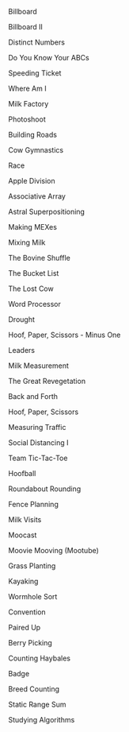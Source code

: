 Billboard

Billboard II

Distinct Numbers

Do You Know Your ABCs

Speeding Ticket

Where Am I

Milk Factory

Photoshoot

Building Roads

Cow Gymnastics

Race

Apple Division

Associative Array

Astral Superpositioning

Making MEXes

Mixing Milk

The Bovine Shuffle

The Bucket List

The Lost Cow

Word Processor

Drought

Hoof, Paper, Scissors - Minus One

Leaders

Milk Measurement

The Great Revegetation

Back and Forth

Hoof, Paper, Scissors

Measuring Traffic

Social Distancing I

Team Tic-Tac-Toe

Hoofball

Roundabout Rounding

Fence Planning

Milk Visits

Moocast

Moovie Mooving (Mootube)

Grass Planting

Kayaking

Wormhole Sort

Convention

Paired Up

Berry Picking

Counting Haybales

Badge

Breed Counting

Static Range Sum

Studying Algorithms
